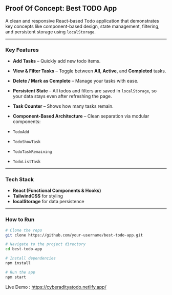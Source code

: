 ##  Proof Of Concept: Best TODO App

A clean and responsive React-based Todo application that demonstrates key concepts like component-based design, state management, filtering, and persistent storage using `localStorage`.

---

###  Key Features

*  **Add Tasks** – Quickly add new todo items.
*  **View & Filter Tasks** – Toggle between **All**, **Active**, and **Completed** tasks.
* **Delete / Mark as Complete** – Manage your tasks with ease.
*  **Persistent State** – All todos and filters are saved in `localStorage`, so your data stays even after refreshing the page.
*  **Task Counter** – Shows how many tasks remain.
*  **Component-Based Architecture** – Clean separation via modular components:

  * `TodoAdd`
  * `TodoShowTask`
  * `TodoTaskRemaining`
  * `TodoListTask`

---

### Tech Stack

* **React (Functional Components & Hooks)**
* **TailwindCSS** for styling
* **localStorage** for data persistence

---

###  How to Run

```bash
# Clone the repo
git clone https://github.com/your-username/best-todo-app.git

# Navigate to the project directory
cd best-todo-app

# Install dependencies
npm install

# Run the app
npm start
```


Live Demo : https://cyberadityatodo.netlify.app/